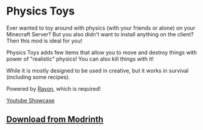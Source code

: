 # Physics Toys
Ever wanted to toy around with physics (with your friends or alone) on your Minecraft Server?
But you also didn't want to install anything on the client?
Then this mod is ideal for you!

Physics Toys adds few items that allow you to move and destroy things with power of "realistic" physics!
You can also kill things with it!

While it is mostly designed to be used in creative, but it works in survival (including some recipes).

Powered by [Rayon](https://modrinth.com/mod/rayon), which is required!

[Youtube Showcase](https://youtu.be/X9-ZzTA2NfA)

## [Download from Modrinth](https://modrinth.com/mod/physics-toys)